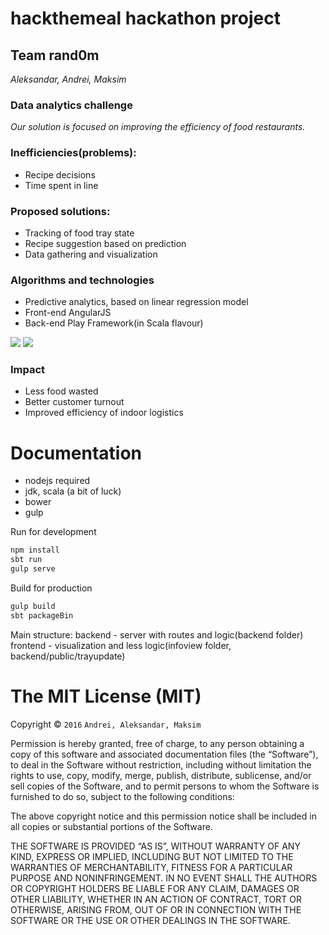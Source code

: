 # hackthemeal hackathon project
## Team rand0m
_Aleksandar, Andrei, Maksim_
### Data analytics challenge
_Our solution is focused on improving the efficiency of food restaurants._

### Inefficiencies(problems):
- Recipe decisions
- Time spent in line

### Proposed solutions:
- Tracking of food tray state
- Recipe suggestion based on prediction
- Data gathering and visualization

### Algorithms and technologies
- Predictive analytics, based on linear regression model
- Front-end AngularJS
- Back-end Play Framework(in Scala flavour)

![](https://upload.wikimedia.org/wikipedia/commons/3/3a/Linear_regression.svg?raw=true)
![](http://www.pixhost.org/show/995/35191808_uqfcgir4wd8.jpg?raw=true)
### Impact
- Less food wasted
- Better customer turnout
- Improved efficiency of indoor logistics

# Documentation
- nodejs required
- jdk, scala (a bit of luck)
- bower
- gulp

Run for development
```sh
npm install
sbt run
gulp serve
```

Build for production
```sh
gulp build
sbt packageBin
```

Main structure:
backend - server with routes and logic(backend folder)
frontend - visualization and less logic(infoview folder, backend/public/trayupdate)

The MIT License (MIT)
=====================

Copyright © `2016` `Andrei, Aleksandar, Maksim`

Permission is hereby granted, free of charge, to any person
obtaining a copy of this software and associated documentation
files (the “Software”), to deal in the Software without
restriction, including without limitation the rights to use,
copy, modify, merge, publish, distribute, sublicense, and/or sell
copies of the Software, and to permit persons to whom the
Software is furnished to do so, subject to the following
conditions:

The above copyright notice and this permission notice shall be
included in all copies or substantial portions of the Software.

THE SOFTWARE IS PROVIDED “AS IS”, WITHOUT WARRANTY OF ANY KIND,
EXPRESS OR IMPLIED, INCLUDING BUT NOT LIMITED TO THE WARRANTIES
OF MERCHANTABILITY, FITNESS FOR A PARTICULAR PURPOSE AND
NONINFRINGEMENT. IN NO EVENT SHALL THE AUTHORS OR COPYRIGHT
HOLDERS BE LIABLE FOR ANY CLAIM, DAMAGES OR OTHER LIABILITY,
WHETHER IN AN ACTION OF CONTRACT, TORT OR OTHERWISE, ARISING
FROM, OUT OF OR IN CONNECTION WITH THE SOFTWARE OR THE USE OR
OTHER DEALINGS IN THE SOFTWARE.
